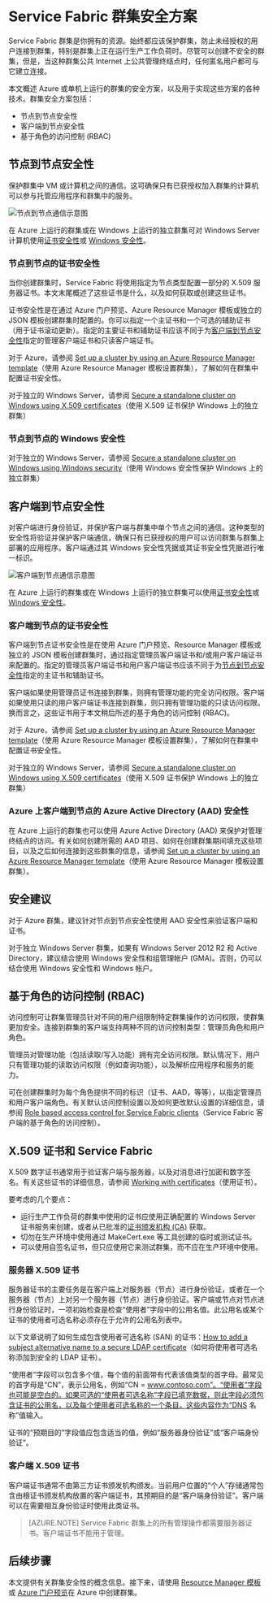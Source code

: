 <properties
   pageTitle="保护 Service Fabric 群集 | Azure"
   description="介绍 Service Fabric 群集的安全方案，以及用于实现这些方案的各项技术。"
   services="service-fabric"
   documentationCenter=".net"
   authors="ChackDan"
   manager="timlt"
   editor=""/>  


<tags
   ms.service="service-fabric"
   ms.devlang="dotnet"
   ms.topic="article"
   ms.tgt_pltfrm="na"
   ms.workload="na"
   ms.date="08/19/2016"
   wacn.date="10/24/2016"
   ms.author="chackdan"/>  


# Service Fabric 群集安全方案

Service Fabric 群集是你拥有的资源。始终都应该保护群集，防止未经授权的用户连接到群集，特别是群集上正在运行生产工作负荷时。尽管可以创建不安全的群集，但是，当这种群集公共 Internet 上公共管理终结点时，任何匿名用户都可与它建立连接。

本文概述 Azure 或单机上运行的群集的安全方案，以及用于实现这些方案的各种技术。群集安全方案包括：

- 节点到节点安全性
- 客户端到节点安全性
- 基于角色的访问控制 (RBAC)

## 节点到节点安全性
保护群集中 VM 或计算机之间的通信。这可确保只有已获授权加入群集的计算机可以参与托管应用程序和群集中的服务。

![节点到节点通信示意图][Node-to-Node]  


在 Azure 上运行的群集或在 Windows 上运行的独立群集可对 Windows Server 计算机使用[证书安全性](https://msdn.microsoft.com/zh-cn/library/ff649801.aspx)或 [Windows 安全性](https://msdn.microsoft.com/zh-cn/library/ff649396.aspx)。
### 节点到节点的证书安全性
当你创建群集时，Service Fabric 将使用指定为节点类型配置一部分的 X.509 服务器证书。本文末尾概述了这些证书是什么，以及如何获取或创建这些证书。

证书安全性是在通过 Azure 门户预览、Azure Resource Manager 模板或独立的 JSON 模板创建群集时配置的。你可以指定一个主证书和一个可选的辅助证书（用于证书滚动更新）。指定的主要证书和辅助证书应该不同于为[客户端到节点安全性](#client-to-node-security)指定的管理客户端证书和只读客户端证书。

对于 Azure，请参阅 [Set up a cluster by using an Azure Resource Manager template](/documentation/articles/service-fabric-cluster-creation-via-arm/)（使用 Azure Resource Manager 模板设置群集），了解如何在群集中配置证书安全性。

对于独立的 Windows Server，请参阅 [Secure a standalone cluster on Windows using X.509 certificates](/documentation/articles/service-fabric-windows-cluster-x509-security/)（使用 X.509 证书保护 Windows 上的独立群集）

### 节点到节点的 Windows 安全性
对于独立的 Windows Server，请参阅 [Secure a standalone cluster on Windows using Windows security](/documentation/articles/service-fabric-windows-cluster-windows-security/)（使用 Windows 安全性保护 Windows 上的独立群集）

## 客户端到节点安全性
对客户端进行身份验证，并保护客户端与群集中单个节点之间的通信。这种类型的安全性将验证并保护客户端通信，确保只有已获授权的用户可以访问群集与群集上部署的应用程序。客户端通过其 Windows 安全性凭据或其证书安全性凭据进行唯一标识。

![客户端到节点通信示意图][Client-to-Node]  


在 Azure 上运行的群集或在 Windows 上运行的独立群集可以使用[证书安全性](https://msdn.microsoft.com/zh-cn/library/ff649801.aspx)或 [Windows 安全性](https://msdn.microsoft.com/zh-cn/library/ff649396.aspx)。

### 客户端到节点的证书安全性
 客户端到节点证书安全性是在使用 Azure 门户预览、Resource Manager 模板或独立的 JSON 模板创建群集时，通过指定管理员客户端证书和/或用户客户端证书来配置的。指定的管理员客户端证书和用户客户端证书应该不同于为[节点到节点安全性](#node-to-node-security)指定的主证书和辅助证书。

客户端如果使用管理员证书连接到群集，则拥有管理功能的完全访问权限。客户端如果使用只读的用户客户端证书连接到群集，则只拥有管理功能的只读访问权限。换而言之，这些证书用于本文稍后所述的基于角色的访问控制 (RBAC)。

对于 Azure，请参阅 [Set up a cluster by using an Azure Resource Manager template](/documentation/articles/service-fabric-cluster-creation-via-arm/)（使用 Azure Resource Manager 模板设置群集），了解如何在群集中配置证书安全性。

对于独立的 Windows Server，请参阅 [Secure a standalone cluster on Windows using X.509 certificates](/documentation/articles/service-fabric-windows-cluster-x509-security/)（使用 X.509 证书保护 Windows 上的独立群集）

### Azure 上客户端到节点的 Azure Active Directory (AAD) 安全性
在 Azure 上运行的群集也可以使用 Azure Active Directory (AAD) 来保护对管理终结点的访问。有关如何创建所需的 AAD 项目、如何在创建群集期间填充这些项目，以及之后如何连接到这些群集的信息，请参阅 [Set up a cluster by using an Azure Resource Manager template](/documentation/articles/service-fabric-cluster-creation-via-arm/)（使用 Azure Resource Manager 模板设置群集）。

## 安全建议
对于 Azure 群集，建议针对节点到节点安全性使用 AAD 安全性来验证客户端和证书。

对于独立 Windows Server 群集，如果有 Windows Server 2012 R2 和 Active Directory，建议结合使用 Windows 安全性和组管理帐户 (GMA)。否则，仍可以结合使用 Windows 安全性和 Windows 帐户。

## 基于角色的访问控制 (RBAC)
访问控制可让群集管理员针对不同的用户组限制特定群集操作的访问权限，使群集更加安全。连接到群集的客户端支持两种不同的访问控制类型：管理员角色和用户角色。

管理员对管理功能（包括读取/写入功能）拥有完全访问权限。默认情况下，用户只有管理功能的读取访问权限（例如查询功能），以及解析应用程序和服务的能力。

可在创建群集时为每个角色提供不同的标识（证书、AAD，等等），以指定管理员和用户客户端角色。有关默认访问控制设置以及如何更改默认设置的详细信息，请参阅 [Role based access control for Service Fabric clients](/documentation/articles/service-fabric-cluster-security-roles/)（Service Fabric 客户端的基于角色的访问控制）。


## X.509 证书和 Service Fabric
X.509 数字证书通常用于验证客户端与服务器，以及对消息进行加密和数字签名。有关这些证书的详细信息，请参阅 [Working with certificates](http://msdn.microsoft.com/zh-cn/library/ms731899.aspx)（使用证书）。

要考虑的几个要点：

- 运行生产工作负荷的群集中使用的证书应使用正确配置的 Windows Server 证书服务来创建，或者从已批准的[证书颁发机构 (CA)](https://en.wikipedia.org/wiki/Certificate_authority) 获取。
- 切勿在生产环境中使用通过 MakeCert.exe 等工具创建的临时或测试证书。
- 可以使用自签名证书，但只应使用它来测试群集，而不应在生产环境中使用。

### 服务器 X.509 证书

服务器证书的主要任务是在客户端上对服务器（节点）进行身份验证，或者在一个服务器（节点）上对另一个服务器（节点）进行身份验证。客户端或节点对节点进行身份验证时，一项初始检查是检查“使用者”字段中的公用名值。此公用名或某个证书的使用者可选名称必须存在于允许的公用名列表中。

以下文章说明了如何生成包含使用者可选名称 (SAN) 的证书：[How to add a subject alternative name to a secure LDAP certificate](http://support.microsoft.com/zh-cn/kb/931351)（如何将使用者可选名称添加到安全的 LDAP 证书）。

“使用者”字段可以包含多个值，每个值的前面带有代表该值类型的首字母。最常见的首字母是“CN”，表示公用名，例如“CN = www.contoso.com”。“使用者”字段也可能是空白的。如果可选的“使用者可选名称”字段已填充数据，则此字段必须包含证书的公用名，以及每个使用者可选名称的一个条目。这些内容作为“DNS 名称”值输入。

证书的“预期目的”字段值应包含适当的值，例如“服务器身份验证”或“客户端身份验证”。

### 客户端 X.509 证书

客户端证书通常不由第三方证书颁发机构颁发。当前用户位置的“个人”存储通常包含由根证书颁发机构放置的客户端证书，其预期目的是“客户端身份验证”。客户端可以在需要相互身份验证时使用此类证书。

>[AZURE.NOTE] Service Fabric 群集上的所有管理操作都需要服务器证书。客户端证书不能用于管理。

<!--Every topic should have next steps and links to the next logical set of content to keep the customer engaged-->


## 后续步骤

本文提供有关群集安全性的概念信息。接下来，请使用 [Resource Manager 模板](/documentation/articles/service-fabric-cluster-creation-via-arm/)或 [Azure 门户预览](/documentation/articles/service-fabric-cluster-creation-via-portal/)在 Azure 中创建群集。

<!--Image references-->

[Node-to-Node]: ./media/service-fabric-cluster-security/node-to-node.png
[Client-to-Node]: ./media/service-fabric-cluster-security/client-to-node.png

<!---HONumber=Mooncake_1017_2016-->
